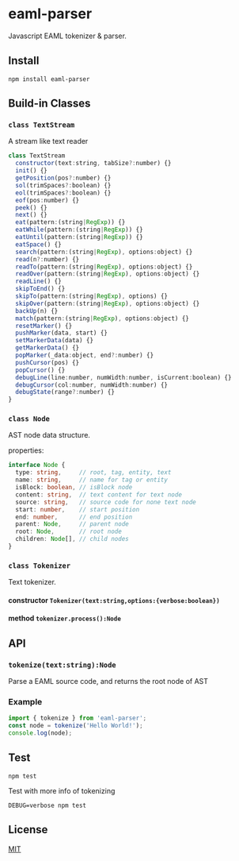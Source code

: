 # eaml-parser

Javascript EAML tokenizer & parser.

## Install

```shell
npm install eaml-parser
```

## Build-in Classes

### `class TextStream`

A stream like text reader

```js
class TextStream
  constructor(text:string, tabSize?:number) {}
  init() {}
  getPosition(pos?:number) {}
  sol(trimSpaces?:boolean) {}
  eol(trimSpaces?:boolean) {}
  eof(pos:number) {}
  peek() {}
  next() {}
  eat(pattern:(string|RegExp)) {}
  eatWhile(pattern:(string|RegExp)) {}
  eatUntil(pattern:(string|RegExp)) {}
  eatSpace() {}
  search(pattern:(string|RegExp), options:object) {}
  read(n?:number) {}
  readTo(pattern:(string|RegExp), options:object) {}
  readOver(pattern:(string|RegExp), options:object) {}
  readLine() {}
  skipToEnd() {}
  skipTo(pattern:(string|RegExp), options) {}
  skipOver(pattern:(string|RegExp), options:object) {}
  backUp(n) {}
  match(pattern:(string|RegExp), options:object) {}
  resetMarker() {}
  pushMarker(data, start) {}
  setMarkerData(data) {}
  getMarkerData() {}
  popMarker(_data:object, end?:number) {}
  pushCursor(pos) {}
  popCursor() {}
  debugLine(line:number, numWidth:number, isCurrent:boolean) {}
  debugCursor(col:number, numWidth:number) {}
  debugState(range?:number) {}
}
```

### `class Node`

AST node data structure.

properties:

```ts
interface Node {
  type: string,     // root, tag, entity, text
  name: string,     // name for tag or entity
  isBlock: boolean, // isBlock node
  content: string,  // text content for text node
  source: string,   // source code for none text node
  start: number,    // start position
  end: number,      // end position
  parent: Node,     // parent node
  root: Node,       // root node
  children: Node[], // child nodes
}
```

### `class Tokenizer`

Text tokenizer.

#### constructor `Tokenizer(text:string,options:{verbose:boolean})`

#### method `tokenizer.process():Node`

## API

### `tokenize(text:string):Node`

Parse a EAML source code, and returns the root node of AST

### Example

```js
import { tokenize } from 'eaml-parser';
const node = tokenize('Hello World!');
console.log(node);
```

## Test

```shell
npm test
```

Test with more info of tokenizing

```shell
DEBUG=verbose npm test
```

## License

[MIT](../../LICENSE)
